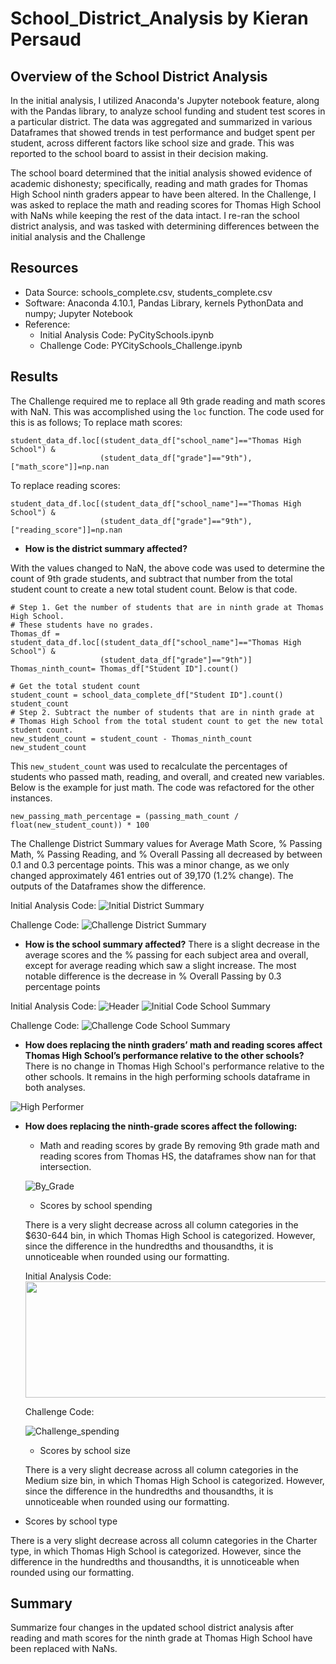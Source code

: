 # School_District_Analysis by Kieran Persaud

## Overview of the School District Analysis
In the initial analysis, I utilized Anaconda's Jupyter notebook feature, along with the Pandas library, to analyze school funding and student test scores in a particular district. The data was aggregated and summarized in various Dataframes that showed trends in test performance and budget spent per student, across different factors like school size and grade. This was reported to the school board to assist in their decision making.

The school board determined that the initial analysis showed evidence of academic dishonesty; specifically, reading and math grades for Thomas High School ninth graders appear to have been altered. In the Challenge, I was asked to replace the math and reading scores for Thomas High School with NaNs while keeping the rest of the data intact. I re-ran the school district analysis, and was tasked with determining differences between the initial analysis and the Challenge

## Resources
- Data Source: schools_complete.csv, students_complete.csv
- Software: Anaconda 4.10.1, Pandas Library, kernels PythonData and numpy; Jupyter Notebook
- Reference:
  - Initial Analysis Code: PyCitySchools.ipynb
  - Challenge Code: PYCitySchools_Challenge.ipynb

## Results
The Challenge required me to replace all 9th grade reading and math scores with NaN. This was accomplished using the ```loc``` function. The code used for this is as follows;
To replace math scores:
```
student_data_df.loc[(student_data_df["school_name"]=="Thomas High School") & 
                    (student_data_df["grade"]=="9th"),["math_score"]]=np.nan
```
To replace reading scores:
```
student_data_df.loc[(student_data_df["school_name"]=="Thomas High School") & 
                    (student_data_df["grade"]=="9th"),["reading_score"]]=np.nan
```
- **How is the district summary affected?**

With the values changed to NaN, the above code was used to determine the count of 9th grade students, and subtract that number from the total student count to create a new     total student count. Below is that code.
```
# Step 1. Get the number of students that are in ninth grade at Thomas High School.
# These students have no grades. 
Thomas_df = student_data_df.loc[(student_data_df["school_name"]=="Thomas High School") & 
                    (student_data_df["grade"]=="9th")]
Thomas_ninth_count= Thomas_df["Student ID"].count()

# Get the total student count 
student_count = school_data_complete_df["Student ID"].count()
student_count
# Step 2. Subtract the number of students that are in ninth grade at 
# Thomas High School from the total student count to get the new total student count.
new_student_count = student_count - Thomas_ninth_count
new_student_count
```
This ```new_student_count``` was used to recalculate the percentages of students who passed math, reading, and overall, and created new variables. Below is the example for just math. The code was refactored for the other instances.
```
new_passing_math_percentage = (passing_math_count / float(new_student_count)) * 100
```
The Challenge District Summary values for Average Math Score, % Passing Math, % Passing Reading, and % Overall Passing all decreased by between 0.1 and 0.3 percentage points. This was a minor change, as we only changed approximately 461 entries out of 39,170 (1.2% change). The outputs of the Dataframes show the difference.

Initial Analysis Code:
![Initial District Summary](https://user-images.githubusercontent.com/84286467/125217730-605f6f80-e28f-11eb-8809-ccced975a522.PNG)

Challenge Code:
![Challenge District Summary](https://user-images.githubusercontent.com/84286467/125217747-6b1a0480-e28f-11eb-863e-aa5a97e107b5.PNG)



- **How is the school summary affected?**
There is a slight decrease in the average scores and the % passing for each subject area and overall, except for average reading which saw a slight increase. The most notable difference is the decrease in % Overall Passing by 0.3 percentage points

Initial Analysis Code:
![Header](https://user-images.githubusercontent.com/84286467/125217848-a9afbf00-e28f-11eb-8f96-0cff1978b481.PNG)
![Initial Code School Summary](https://user-images.githubusercontent.com/84286467/125217793-89800000-e28f-11eb-818c-c9a7e53d3ff9.PNG)

Challenge Code:
![Challenge Code School Summary](https://user-images.githubusercontent.com/84286467/125217800-8f75e100-e28f-11eb-9537-f8cfe326dc4d.PNG)

- **How does replacing the ninth graders’ math and reading scores affect Thomas High School’s performance relative to the other schools?**
There is no change in Thomas High School's performance relative to the other schools. It remains in the high performing schools dataframe in both analyses.

![High Performer](https://user-images.githubusercontent.com/84286467/125218075-1fb42600-e290-11eb-8b7b-de2241181de4.PNG)

- **How does replacing the ninth-grade scores affect the following:**
  - Math and reading scores by grade
  By removing 9th grade math and reading scores from Thomas HS, the dataframes show nan for that intersection.
  
  ![By_Grade](https://user-images.githubusercontent.com/84286467/125218082-26db3400-e290-11eb-838e-0f5e42d80b9b.PNG)

  - Scores by school spending
  
  There is a very slight decrease across all column categories in the $630-644 bin, in which Thomas High School is categorized. However, since the difference in the hundredths and thousandths, it is unnoticeable when rounded using our formatting.
  
  Initial Analysis Code:
  <img src="https://user-images.githubusercontent.com/84286467/125218134-4a05e380-e290-11eb-84e1-62ab583757b6.PNG" width="810" height="186">

  Challenge Code:
  
  ![Challenge_spending](https://user-images.githubusercontent.com/84286467/125218170-58ec9600-e290-11eb-9909-d82cffa30df3.PNG)
  
  - Scores by school size
  
  There is a very slight decrease across all column categories in the Medium size bin, in which Thomas High School is categorized. However, since the difference in the     hundredths and thousandths, it is unnoticeable when rounded using our formatting.
 
 - Scores by school type
  
  There is a very slight decrease across all column categories in the Charter type, in which Thomas High School is categorized. However, since the difference in the     hundredths and thousandths, it is unnoticeable when rounded using our formatting.

  
## Summary 
Summarize four changes in the updated school district analysis after reading and math scores for the ninth grade at Thomas High School have been replaced with NaNs.
